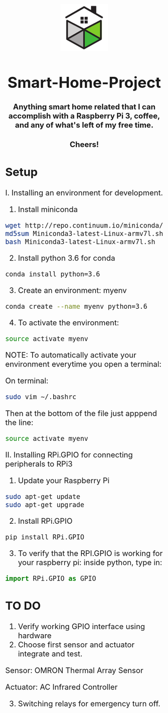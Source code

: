 
<p align="center">
<img width="150" height="150" src="https://raw.githubusercontent.com/cagaraza/Smart-Home-Project/master/Assets/SmartHome.png">
</p>
<font size="+2"><h1 align="center"><b>Smart-Home-Project</b></h1><font>
<h4 align="center">Anything smart home related that I can accomplish with a Raspberry Pi 3, coffee, and any of what's left of my free time.</h4>

<h4 align="center">Cheers!</h4>

## Setup
I. Installing an environment for development. 

1. Install miniconda
```bash
wget http://repo.continuum.io/miniconda/Miniconda3-latest-Linux-armv7l.sh
md5sum Miniconda3-latest-Linux-armv7l.sh
bash Miniconda3-latest-Linux-armv7l.sh
```
2. Install python 3.6 for conda
```bash
conda install python=3.6
``` 
3. Create an environment: myenv
```bash
conda create --name myenv python=3.6
```

4. To activate the environment:
```bash
source activate myenv
```
NOTE: To automatically activate your environment everytime you open a terminal:

On terminal:
```bash
sudo vim ~/.bashrc
```

Then at the bottom of the file just apppend the line:
```bash
source activate myenv
```

II. Installing RPi.GPIO for connecting peripherals to RPi3
1. Update your Raspberry Pi
```bash
sudo apt-get update
sudo apt-get upgrade 
```

2. Install RPi.GPIO
```bash
pip install RPi.GPIO
```

3. To verify that the RPI.GPIO is working for your raspberry pi:
inside python, type in:
```python
import RPi.GPIO as GPIO
```
## TO DO
1. Verify working GPIO interface using hardware
2. Choose first sensor and actuator integrate and test. 

Sensor: OMRON Thermal Array Sensor

Actuator: AC Infrared Controller

3. Switching relays for emergency turn off.
